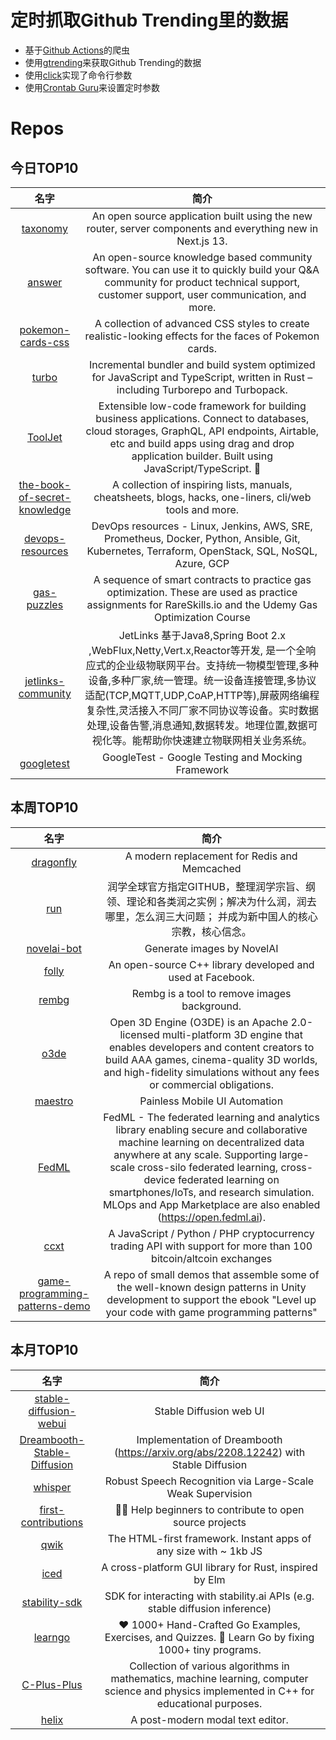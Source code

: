 # 定时抓取Github Trending里的数据
* 基于[Github Actions](https://docs.github.com/en/actions)的爬虫
* 使用[gtrending](https://github.com/hedythedev/gtrending)来获取Github Trending的数据
* 使用[click](https://github.com/pallets/click)实现了命令行参数
* 使用[Crontab Guru](https://crontab.guru/)来设置定时参数

# Repos
## 今日TOP10 
<!-- START OF DAILY_TOP10_REPOS -->
| 名字 | 简介 |
| :----: | :----: |
| [taxonomy](https://github.com/shadcn/taxonomy) | An open source application built using the new router, server components and everything new in Next.js 13. |
| [answer](https://github.com/answerdev/answer) | An open-source knowledge based community software. You can use it to quickly build your Q&A community for product technical support, customer support, user communication, and more. |
| [pokemon-cards-css](https://github.com/simeydotme/pokemon-cards-css) | A collection of advanced CSS styles to create realistic-looking effects for the faces of Pokemon cards. |
| [turbo](https://github.com/vercel/turbo) | Incremental bundler and build system optimized for JavaScript and TypeScript, written in Rust – including Turborepo and Turbopack. |
| [ToolJet](https://github.com/ToolJet/ToolJet) | Extensible low-code framework for building business applications. Connect to databases, cloud storages, GraphQL, API endpoints, Airtable, etc and build apps using drag and drop application builder. Built using JavaScript/TypeScript. 🚀 |
| [the-book-of-secret-knowledge](https://github.com/trimstray/the-book-of-secret-knowledge) | A collection of inspiring lists, manuals, cheatsheets, blogs, hacks, one-liners, cli/web tools and more. |
| [devops-resources](https://github.com/bregman-arie/devops-resources) | DevOps resources - Linux, Jenkins, AWS, SRE, Prometheus, Docker, Python, Ansible, Git, Kubernetes, Terraform, OpenStack, SQL, NoSQL, Azure, GCP |
| [gas-puzzles](https://github.com/RareSkills/gas-puzzles) | A sequence of smart contracts to practice gas optimization. These are used as practice assignments for RareSkills.io and the Udemy Gas Optimization Course |
| [jetlinks-community](https://github.com/jetlinks/jetlinks-community) | JetLinks 基于Java8,Spring Boot 2.x ,WebFlux,Netty,Vert.x,Reactor等开发, 是一个全响应式的企业级物联网平台。支持统一物模型管理,多种设备,多种厂家,统一管理。统一设备连接管理,多协议适配(TCP,MQTT,UDP,CoAP,HTTP等),屏蔽网络编程复杂性,灵活接入不同厂家不同协议等设备。实时数据处理,设备告警,消息通知,数据转发。地理位置,数据可视化等。能帮助你快速建立物联网相关业务系统。 |
| [googletest](https://github.com/google/googletest) | GoogleTest - Google Testing and Mocking Framework |
<!-- END OF DAILY_TOP10_REPOS -->

## 本周TOP10
<!-- START OF WEEKLY_TOP10_REPOS -->
| 名字 | 简介 |
| :----: | :----: |
| [dragonfly](https://github.com/dragonflydb/dragonfly) | A modern replacement for Redis and Memcached |
| [run](https://github.com/The-Run-Philosophy-Organization/run) | 润学全球官方指定GITHUB，整理润学宗旨、纲领、理论和各类润之实例；解决为什么润，润去哪里，怎么润三大问题； 并成为新中国人的核心宗教，核心信念。 |
| [novelai-bot](https://github.com/koishijs/novelai-bot) | Generate images by NovelAI | 基于 NovelAI 的画图机器人 |
| [folly](https://github.com/facebook/folly) | An open-source C++ library developed and used at Facebook. |
| [rembg](https://github.com/danielgatis/rembg) | Rembg is a tool to remove images background. |
| [o3de](https://github.com/o3de/o3de) | Open 3D Engine (O3DE) is an Apache 2.0-licensed multi-platform 3D engine that enables developers and content creators to build AAA games, cinema-quality 3D worlds, and high-fidelity simulations without any fees or commercial obligations. |
| [maestro](https://github.com/mobile-dev-inc/maestro) | Painless Mobile UI Automation |
| [FedML](https://github.com/FedML-AI/FedML) | FedML - The federated learning and analytics library enabling secure and collaborative machine learning on decentralized data anywhere at any scale. Supporting large-scale cross-silo federated learning, cross-device federated learning on smartphones/IoTs, and research simulation. MLOps and App Marketplace are also enabled (https://open.fedml.ai). |
| [ccxt](https://github.com/ccxt/ccxt) | A JavaScript / Python / PHP cryptocurrency trading API with support for more than 100 bitcoin/altcoin exchanges |
| [game-programming-patterns-demo](https://github.com/Unity-Technologies/game-programming-patterns-demo) | A repo of small demos that assemble some of the well-known design patterns in Unity development to support the ebook "Level up your code with game programming patterns" |
<!-- END OF WEEKLY_TOP10_REPOS -->

## 本月TOP10
<!-- START OF MONTHLY_TOP10_REPOS -->
| 名字 | 简介 |
| :----: | :----: |
| [stable-diffusion-webui](https://github.com/AUTOMATIC1111/stable-diffusion-webui) | Stable Diffusion web UI |
| [Dreambooth-Stable-Diffusion](https://github.com/XavierXiao/Dreambooth-Stable-Diffusion) | Implementation of Dreambooth (https://arxiv.org/abs/2208.12242) with Stable Diffusion |
| [whisper](https://github.com/openai/whisper) | Robust Speech Recognition via Large-Scale Weak Supervision |
| [first-contributions](https://github.com/firstcontributions/first-contributions) | 🚀✨ Help beginners to contribute to open source projects |
| [qwik](https://github.com/BuilderIO/qwik) | The HTML-first framework. Instant apps of any size with ~ 1kb JS |
| [iced](https://github.com/iced-rs/iced) | A cross-platform GUI library for Rust, inspired by Elm |
| [stability-sdk](https://github.com/Stability-AI/stability-sdk) | SDK for interacting with stability.ai APIs (e.g. stable diffusion inference) |
| [learngo](https://github.com/inancgumus/learngo) | ❤️ 1000+ Hand-Crafted Go Examples, Exercises, and Quizzes. 🚀 Learn Go by fixing 1000+ tiny programs. |
| [C-Plus-Plus](https://github.com/TheAlgorithms/C-Plus-Plus) | Collection of various algorithms in mathematics, machine learning, computer science and physics implemented in C++ for educational purposes. |
| [helix](https://github.com/helix-editor/helix) | A post-modern modal text editor. |
<!-- END OF MONTHLY_TOP10_REPOS -->
